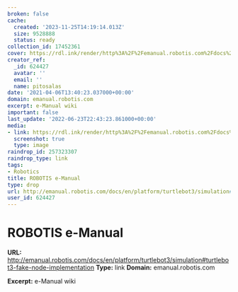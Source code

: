 ```yaml
---
broken: false
cache:
  created: '2023-11-25T14:19:14.013Z'
  size: 9528888
  status: ready
collection_id: 17452361
cover: https://rdl.ink/render/http%3A%2F%2Femanual.robotis.com%2Fdocs%2Fen%2Fplatform%2Fturtlebot3%2Fsimulation%23turtlebot3-fake-node-implementation
creator_ref:
  _id: 624427
  avatar: ''
  email: ''
  name: pitosalas
date: '2021-04-06T13:40:23.037000+00:00'
domain: emanual.robotis.com
excerpt: e-Manual wiki
important: false
last_update: '2022-06-23T22:43:23.861000+00:00'
media:
- link: https://rdl.ink/render/http%3A%2F%2Femanual.robotis.com%2Fdocs%2Fen%2Fplatform%2Fturtlebot3%2Fsimulation%23turtlebot3-fake-node-implementation
  screenshot: true
  type: image
raindrop_id: 257323307
raindrop_type: link
tags:
- Robotics
title: ROBOTIS e-Manual
type: drop
url: http://emanual.robotis.com/docs/en/platform/turtlebot3/simulation#turtlebot3-fake-node-implementation
user_id: 624427
---
```


# ROBOTIS e-Manual

**URL:** http://emanual.robotis.com/docs/en/platform/turtlebot3/simulation#turtlebot3-fake-node-implementation
**Type:** link
**Domain:** emanual.robotis.com

**Excerpt:** e-Manual wiki
